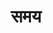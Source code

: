 ---
title: समय

type: chapter

order:
  aagam: 
    position: 2
    depth: 1
  book: 
    position: 1
    depth: 2
  chapter:
    position: 1
    depth: 3

parent:
  type: book

children:
  type: lesson
  count: 4

---